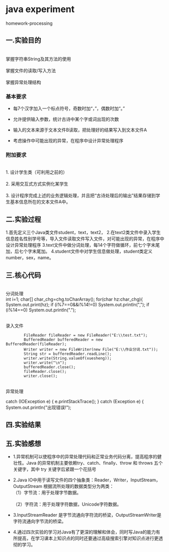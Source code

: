 # java experiment
 homework-processing
 

## 一.实验目的
 <br>掌握字符串String及其方法的使用<br>
 <br>掌握文件的读取/写入方法<br>
 <br>掌握异常处理结构<br>


### 基本要求
+ 每7个汉字加入一个标点符号，奇数时加“，”，偶数时加“。”
* 允许提供输入参数，统计古诗中某个字或词出现的次数
- 输入的文本来源于文本文件B读取，把处理好的结果写入到文本文件A
+ 考虑操作中可能出现的异常，在程序中设计异常处理程序


### 附加要求
<br>1. 设计学生类（可利用之前的）<br>
<br>2. 采用交互式方式实例化某学生<br>
<br>3. 设计程序完成上述的业务逻辑处理，并且把“古诗处理后的输出”结果存储到学生基本信息所在的文本文件A中。
<br>


## 二.实验过程
1.首先定义三个Java类文件student，text，text2，
2.在text2类文件中录入学生信息姓名性别学号等，导入文件读取文件写入文件，对可能出现的异常，在程序中设计异常处理程序
3.text文件中做分词处理，每14个字符做循环，前七个字末尾加，后七个字末尾加。
4.student文件中对学生信息做处理，student类定义 number，sex，name。




## 三.核心代码
<br>分词处理<br>
               int i=1;
		char[] char_chg=chg.toCharArray();
		for(char hz:char_chg){
		    System.out.print(hz);
		    if (i%7==0&&i%14!=0)
		    	System.out.println(",");
		    if (i%14==0)
		    	System.out.println(".");
  
 <br>录入文件<br>

            FileReader fileReader = new FileReader("E:\\test.txt");
            BufferedReader bufferedReader = new BufferedReader(fileReader);
            Writer writer = new FileWriter(new File("E:\\作业分词.txt"));
            String str = bufferedReader.readLine();
            writer.write(String.valueOf(xuesheng));
            writer.write("\n");
            bufferedReader.close();
            fileReader.close();
            writer.close();

<br>异常处理<br>

catch (IOException e) {
            e.printStackTrace();
        } catch (Exception e) {
            System.out.println("出现错误!");


## 四.实验结果
## 五.实验感想
- 1.异常机制可以使程序中的异常处理代码和正常业务代码分离，提高程序的健壮性。Java 的异常机制主要依赖try、catch、finally、throw 和 throws 五个关键字，其中 try 关键字后紧跟一个花括号
+ 2.Java IO中用于读写文件的四个抽象类：Reader，Writer，InputStream，OutputStream
    根据流所处理的数据类型分为两类：
<br>（1）字节流：用于处理字节数据。<br>
<br>（2）字符流：用于处理字符数据，Unicode字符数据。<br>
 * 3.InputStreamReader 是字节流通向字符流的桥梁，OutputStreamWriter是字符流通向字节流的桥梁。
+ 4.通过四次实验的学习对Java有了更深的理解和体会，同时写Java的能力有所提高，在学习课本上知识点的同时还要通过高级搜索引擎对知识点进行更透彻的学习。


